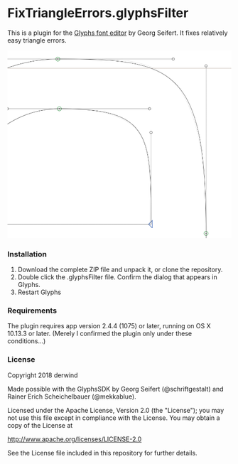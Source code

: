 # FixTriangleErrors.glyphsFilter

This is a plugin for the [Glyphs font editor](https://glyphsapp.com/) by Georg Seifert.
It fixes relatively easy triangle errors.

![](./FixTriangleErrors.png)

### Installation

1. Download the complete ZIP file and unpack it, or clone the repository.
2. Double click the .glyphsFilter file. Confirm the dialog that appears in Glyphs.
3. Restart Glyphs

### Requirements

The plugin requires app version 2.4.4 (1075) or later, running on OS X 10.13.3 or later. (Merely I confirmed the plugin only under these conditions...)

### License

Copyright 2018 derwind

Made possible with the GlyphsSDK by Georg Seifert (@schriftgestalt) and Rainer Erich Scheichelbauer (@mekkablue).

Licensed under the Apache License, Version 2.0 (the "License");
you may not use this file except in compliance with the License.
You may obtain a copy of the License at

http://www.apache.org/licenses/LICENSE-2.0

See the License file included in this repository for further details.
